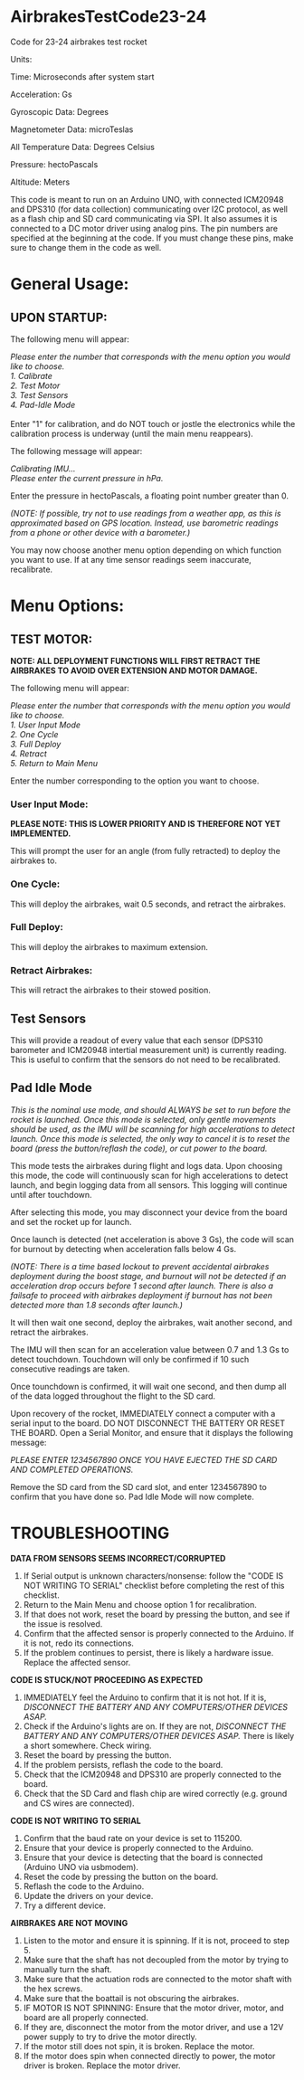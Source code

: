 # AirbrakesTestCode23-24
Code for 23-24 airbrakes test rocket


Units:

Time: Microseconds after system start

Acceleration: Gs

Gyroscopic Data: Degrees

Magnetometer Data: microTeslas

All Temperature Data: Degrees Celsius

Pressure: hectoPascals

Altitude: Meters


This code is meant to run on an Arduino UNO, with connected ICM20948 and DPS310 (for data collection) communicating over I2C protocol, as well as a flash chip and SD card communicating via SPI. It also assumes it is connected to a DC motor driver using analog pins. The pin numbers are specified at the beginning at the code. If you must change these pins, make sure to change them in the code as well.


<h1>General Usage:</h2>

<h2>UPON STARTUP:</h2>

The following menu will appear:

<i>
Please enter the number that corresponds with the menu option you would like to choose.<br/>
1. Calibrate<br/>
2. Test Motor<br/>
3. Test Sensors<br/>
4. Pad-Idle Mode<br/>
</i>

<br/>
Enter "1" for calibration, and do NOT touch or jostle the electronics while the calibration process is underway (until the main menu reappears).

The following message will appear:

*Calibrating IMU...*<br/>
*Please enter the current pressure in hPa.*

Enter the pressure in hectoPascals, a floating point number greater than 0. 

*(NOTE: If possible, try not to use readings from a weather app, as this is approximated based on GPS location. Instead, use barometric readings from a phone or other device with a barometer.)*

You may now choose another menu option depending on which function you want to use. If at any time sensor readings seem inaccurate, recalibrate.


<h1>Menu Options:</h1>

<h2>TEST MOTOR:</h2>

**NOTE: ALL DEPLOYMENT FUNCTIONS WILL FIRST RETRACT THE AIRBRAKES TO AVOID OVER EXTENSION AND MOTOR DAMAGE.**

The following menu will appear:

<i>
Please enter the number that corresponds with the menu option you would like to choose.<br/>
1. User Input Mode<br/>
2. One Cycle<br/>
3. Full Deploy<br/>
4. Retract<br/>
5. Return to Main Menu<br/>
</i>

Enter the number corresponding to the option you want to choose.

<h3>User Input Mode:</h3>

**PLEASE NOTE: THIS IS LOWER PRIORITY AND IS THEREFORE NOT YET IMPLEMENTED.**

This will prompt the user for an angle (from fully retracted) to deploy the airbrakes to.

<h3>One Cycle:</h3>

This will deploy the airbrakes, wait 0.5 seconds, and retract the airbrakes.

<h3>Full Deploy:</h3>

This will deploy the airbrakes to maximum extension.

<h3>Retract Airbrakes:</h3>

This will retract the airbrakes to their stowed position.

<h2>Test Sensors</h2>
This will provide a readout of every value that each sensor (DPS310 barometer and ICM20948 intertial measurement unit) is currently reading. This is useful to confirm that the sensors do not need to be recalibrated.

<h2>Pad Idle Mode</h2>

*This is the nominal use mode, and should ALWAYS be set to run before the rocket is launched. Once this mode is selected, only gentle movements should be used, as the IMU will be scanning for high accelerations to detect launch. Once this mode is selected, the only way to cancel it is to reset the board (press the button/reflash the code), or cut power to the board.*

This mode tests the airbrakes during flight and logs data. Upon choosing this mode, the code will continuously scan for high accelerations to detect launch, and begin logging data from all sensors. This logging will continue until after touchdown.

After selecting this mode, you may disconnect your device from the board and set the rocket up for launch.

Once launch is detected (net acceleration is above 3 Gs), the code will scan for burnout by detecting when acceleration falls below 4 Gs. 

*(NOTE: There is a time based lockout to prevent accidental airbrakes deployment during the boost stage, and burnout will not be detected if an acceleration drop occurs before 1 second after launch. There is also a failsafe to proceed with airbrakes deployment if burnout has not been detected more than 1.8 seconds after launch.)*

It will then wait one second, deploy the airbrakes, wait another second, and retract the airbrakes.

The IMU will then scan for an acceleration value between 0.7 and 1.3 Gs to detect touchdown. Touchdown will only be confirmed if 10 such consecutive readings are taken.

Once tounchdown is confirmed, it will wait one second, and then dump all of the data logged throughout the flight to the SD card.

Upon recovery of the rocket, IMMEDIATELY connect a computer with a serial input to the board. DO NOT DISCONNECT THE BATTERY OR RESET THE BOARD. Open a Serial Monitor, and ensure that it displays the following message:

*PLEASE ENTER 1234567890 ONCE YOU HAVE EJECTED THE SD CARD AND COMPLETED OPERATIONS.*

Remove the SD card from the SD card slot, and enter 1234567890 to confirm that you have done so. Pad Idle Mode will now complete.



<h1>TROUBLESHOOTING</h1>

**DATA FROM SENSORS SEEMS INCORRECT/CORRUPTED**
1. If Serial output is unknown characters/nonsense: follow the "CODE IS NOT WRITING TO SERIAL" checklist before completing the rest of this checklist.
2. Return to the Main Menu and choose option 1 for recalibration.
3. If that does not work, reset the board by pressing the button, and see if the issue is resolved.
4. Confirm that the affected sensor is properly connected to the Arduino. If it is not, redo its connections.
5. If the problem continues to persist, there is likely a hardware issue. Replace the affected sensor.

**CODE IS STUCK/NOT PROCEEDING AS EXPECTED**
1. IMMEDIATELY feel the Arduino to confirm that it is not hot. If it is, *DISCONNECT THE BATTERY AND ANY COMPUTERS/OTHER DEVICES ASAP.*
2. Check if the Arduino's lights are on. If they are not, *DISCONNECT THE BATTERY AND ANY COMPUTERS/OTHER DEVICES ASAP.* There is likely a short somewhere. Check wiring.
3. Reset the board by pressing the button.
4. If the problem persists, reflash the code to the board.
5. Check that the ICM20948 and DPS310 are properly connected to the board.
6. Check that the SD Card and flash chip are wired correctly (e.g. ground and CS wires are connected).

**CODE IS NOT WRITING TO SERIAL**
1. Confirm that the baud rate on your device is set to 115200.
2. Ensure that your device is properly connected to the Arduino.
3. Ensure that your device is detecting that the board is connected (Arduino UNO via usbmodem).
4. Reset the code by pressing the button on the board.
5. Reflash the code to the Arduino.
6. Update the drivers on your device.
7. Try a different device.

**AIRBRAKES ARE NOT MOVING**
1. Listen to the motor and ensure it is spinning. If it is not, proceed to step 5.
2. Make sure that the shaft has not decoupled from the motor by trying to manually turn the shaft.
3. Make sure that the actuation rods are connected to the motor shaft with the hex screws.
4. Make sure that the boattail is not obscuring the airbrakes.
5. IF MOTOR IS NOT SPINNING: Ensure that the motor driver, motor, and board are all properly connected.
6. If they are, disconnect the motor from the motor driver, and use a 12V power supply to try to drive the motor directly.
7. If the motor still does not spin, it is broken. Replace the motor.
8. If the motor does spin when connected directly to power, the motor driver is broken. Replace the motor driver.


